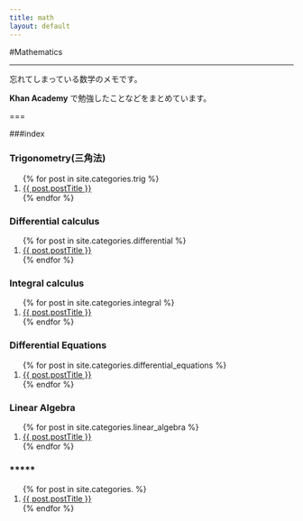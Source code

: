```yaml
---
title: math
layout: default
---
```


#Mathematics

- - -

忘れてしまっている数学のメモです。

__Khan Academy__ で勉強したことなどをまとめています。

===

###index

<div class="row">
	<div class="col-sm-4">
		<h3><span class="label label-info">Trigonometry(三角法)</span></h3>
		<ol class="post-list">
 			{% for post in site.categories.trig %}
   				<li><a href="{{ post.url }}">{{ post.postTitle }}</a></li>
 			{% endfor %}
		</ol>			
	</div>
	<div class="col-sm-4">
		<h3><span class="label label-info">Differential calculus</span></h3>
		<ol class="post-list">
 			{% for post in site.categories.differential %}
   				<li><a href="{{ post.url }}">{{ post.postTitle }}</a></li>
 			{% endfor %}
		</ol>			
	</div>
	<div class="col-sm-4">
		<h3><span class="label label-info">Integral calculus</span></h3>
		<ol class="post-list">
 			{% for post in site.categories.integral %}
   				<li><a href="{{ post.url }}">{{ post.postTitle }}</a></li>
 			{% endfor %}
		</ol>			
	</div>

</div>


<div class="row">
	<div class="col-sm-4">
		<h3><span class="label label-info">Differential Equations</span></h3>
		<ol class="post-list">
 			{% for post in site.categories.differential_equations %}
   				<li><a href="{{ post.url }}">{{ post.postTitle }}</a></li>
 			{% endfor %}
		</ol>			
	</div>
	<div class="col-sm-4">
		<h3><span class="label label-info">Linear Algebra</span></h3>
		<ol class="post-list">
 			{% for post in site.categories.linear_algebra %}
   				<li><a href="{{ post.url }}">{{ post.postTitle }}</a></li>
 			{% endfor %}
		</ol>			
	</div>
	<div class="col-sm-4">
		<h3><span class="label label-info">*****</span></h3>
		<ol class="post-list">
 			{% for post in site.categories. %}
   				<li><a href="{{ post.url }}">{{ post.postTitle }}</a></li>
 			{% endfor %}
		</ol>			
	</div>

</div>